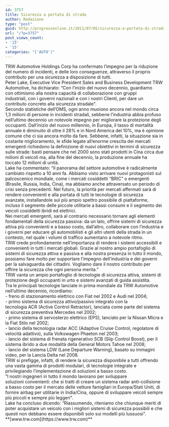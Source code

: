 ```yaml
---
id: 3757
title: Sicurezza a portata di strada
author: Redazione
type: "post"
guid: http://progressonline.it/2011/07/05/sicurezza-a-portata-di-strada/
url: "/?p=3757"
post_views_count:
- '15'
- '15'
categories: "['AUTO']"
---
```


<div>TRW Automotive Holdings Corp ha confermato l’impegno per la riduzione</div><div>del numero di incidenti, e delle loro conseguenze, attraverso il proprio</div><div>contributo per una sicurezza a disposizione di tutti.</div><div> </div><div>Peter Lake, Executive Vice President Sales and Business Development TRW</div><div>Automotive, ha dichiarato: “Con l’inizio del nuovo decennio, guardiamo</div><div>con ottimismo alla nostra capacità di collaborazione con gruppi</div><div>industriali, con i governi nazionali e con i nostri Clienti, per dare un</div><div>contributo concreto alla sicurezza stradale".</div><div> </div><div>Secondo statistiche dell’OMS, ogni anno muoiono ancora nel mondo circa 1,3 milioni di persone in incidenti stradali, sebbene l’industria abbia profuso nell’ultimo decennio un notevole impegno per migliorare la protezione degli occupanti. Dall’inizio del nuovo millennio, in Europa, il tasso di mortalità annuale è diminuito di oltre il 28% e in Nord America del 10%, ma è opinione comune che ci sia ancora molto da fare. Sebbene, infatti, la situazione sia in costante miglioramento, le sfide legate all’enorme crescita dei mercati emergenti richiedono la definizione di nuovi obiettivi in termini di sicurezza sulle strade: basti pensare che nel 2000 sono stati prodotti in Cina circa due milioni di veicoli ma, alla fine del decennio, la produzione annuale ha toccato 12 milioni di unità.</div><div> </div><div>Lake ha commentato: “Il panorama del settore automotive è radicalmente cambiato rispetto a 10 anni fa. Abbiamo visto arrivare nuovi protagonisti sul palcoscenico mondiale, come i mercati cosiddetti “BRIC” o emergenti (Brasile, Russia, India, Cina), ma abbiamo anche attraversato un periodo di crisi senza precedenti. Nel futuro, la priorità per mercati affermati sarà di rendere convenienti e alla portata di tutti le tecnologie di sicurezza avanzate, installandole sul più ampio spettro possibile di piattaforme, incluso il segmento delle piccole utilitarie a bassi consumi e il segmento dei veicoli cosiddetti ibridi ed elettrici.</div><div>Nei mercati emergenti, sarà al contrario necessario tornare agli elementi fondamentali della sicurezza passiva: da un lato, offrire sistemi di sicurezza attiva più convenienti e a basso costo, dall’altro, collaborare con l’industria e i governi per educare gli automobilisti e gli altri utenti della strada in un contesto, nel quale i volumi di traffico aumentano a notevole ritmo.</div><div>TRW crede profondamente nell’importanza di rendere i sistemi accessibili e convenienti in tutti i mercati globali. Grazie al nostro ampio portafoglio di sistemi di sicurezza attiva e passiva e alla nostra presenza in tutto il mondo, possiamo fare molto per supportare l’impegno dell’industria e dei governi per la salvaguardia dei cittadini. Vogliamo dare il nostro contributo per offrire la sicurezza che ogni persona merita.”</div><div> </div><div>TRW vanta un ampio portafoglio di tecnologie di sicurezza attiva, sistemi di protezione degli occupanti in urto e sistemi avanzati di guida assistita.</div><div>Tra le principali tecnologie lanciate in prima mondiale da TRW Automotive nell’ultimo decennio, ricordiamo:</div><div> </div><div>- freno di stazionamento elettrico con Fiat nel 2002 e Audi nel 2004;</div><div>- primo sistema di sicurezza attivo/passivo integrato con la</div><div>tecnologia ACR (Active Control Retractor), lanciata come parte del sistema di sicurezza preventiva Mercedes nel 2002;</div><div>- primo sistema di servosterzo elettrico (EPS), lanciato per la Nissan Micra e la Fiat Stilo nel 2002;</div><div>- lancio della tecnologia radar ACC (Adaptive Cruise Control, regolatore di velocità adattivo), sulla Volkswagen Phaeton nel 2003;</div><div>- lancio del sistema di frenata rigenerativo SCB (Slip Control Boost), per il sistema ibrido a due modalità della General Motors Tahoe nel 2008;</div><div>- lancio del sistema LDW (Lane Departure Warning), basato su immagini video, per la Lancia Delta nel 2008.</div><div> </div><div>TRW si prefigge, infatti, di rendere la sicurezza disponibile a tutti offrendo una vasta gamma di prodotti modulari, di tecnologie integrate e privilegiando l’implementazione di soluzioni a basso costo.</div><div>“I nostri ingegneri in tutto il mondo lavorano per sviluppare</div><div>soluzioni convenienti: che si tratti di creare un sistema radar anti-collisione a basso costo per il mercato delle vetture famigliari in Europa/Stati Uniti, di fornire airbag per utilitarie in India/Cina, oppure di sviluppare veicoli sempre più piccoli e sempre più leggeri".</div><div>Lake ha concluso dicendo: “Riassumendo, riteniamo che chiunque meriti di poter acquistare un veicolo con i migliori sistemi di sicurezza possibili e che questi non debbano essere disponibili solo sui modelli più lussuosi".</div><div> </div><div>**[www.trw.com](https://www.trw.com)**</div><div> </div><div> </div>